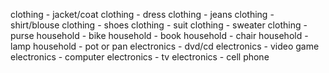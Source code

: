 clothing - jacket/coat
clothing - dress
clothing - jeans
clothing - shirt/blouse
clothing - shoes
clothing - suit
clothing - sweater
clothing - purse
household - bike
household - book
household - chair
household - lamp
household - pot or pan
electronics - dvd/cd
electronics - video game
electronics - computer
electronics - tv
electronics - cell phone
